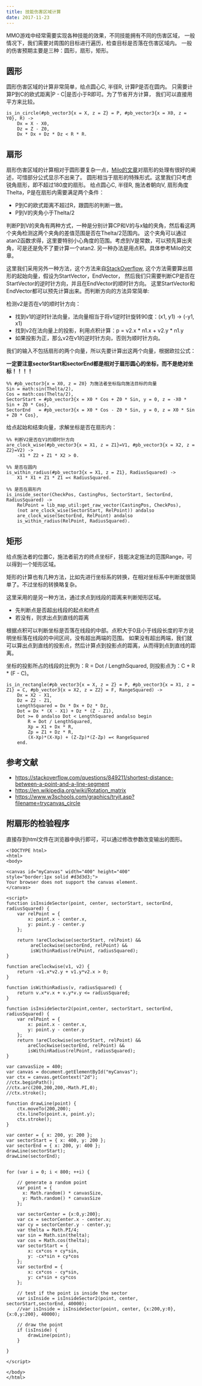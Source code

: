 ```yaml
---
title: 技能伤害区域计算
date: 2017-11-23
---
```


MMO游戏中经常需要实现各种技能的效果，不同技能拥有不同的伤害区域，
一般情况下，我们需要对周围的目标进行遍历，检查目标是否落在伤害区域内。
一般的伤害预期主要是三种：圆形，扇形，矩形。

## 圆形

圆形伤害区域的计算非常简单，给点圆心C, 半径R, 计算P是否在圆内。
只需要计算P到C的欧式距离|P - C|是否小于R即可。为了节省开方计算，
我们可以直接用平方来比较。

```
is_in_circle(#pb_vector3{x = X, z = Z} = P, #pb_vector3{x = X0, z = Y0}, R) ->
    Dx = X - X0,
    Dz = Z - Z0,
    Dx * Dx + Dz * Dz < R * R.
```

## 扇形

扇形伤害区域的计算相对于圆形要复杂一点，[Milo的文章](http://www.cnblogs.com/miloyip/archive/2013/04/19/3029852.html)对扇形的处理有很好的阐述，可惜部分公式显示不出来了。
圆形相当于扇形的特殊形式。这里我们只考虑锐角扇形，即不超过180度的扇形。
给点圆心C, 半径R, 施法者朝向V, 扇形角度Thelta，P是在扇形内需要满足两个条件：
* P到C的欧式距离不超过R，跟圆形的判断一致。
* P到V的夹角小于Thelta/2

判断P到V的夹角有两种方式，一种是分别计算CP和V的与x轴的夹角，然后看这两个夹角检测这两个夹角的差值范围是否在Thelta/2范围内。
这个夹角可以通过atan2函数求得，这里要特别小心角度的范围。考虑到V是常数，可以预先算出夹角，可是还是免不了要计算一个atan2.
另一种办法是用点积。具体参考Milo的文章。

这里我们采用另外一种方法，这个方法来自[StackOverflow](https://stackoverflow.com/questions/13652518/efficiently-find-points-inside-a-circle-sector), 这个方法需要算出扇形的起始向量，假设为StartVector，EndVector，
然后我们只需要判断CP是否在StartVector的逆时针方向，并且在EndVector的顺时针方向。
这里StartVector和EndVector都可以预先计算出来。而判断方向的方法异常简单:

检测v2是否在v1的顺时针方向：
- 找到v1的逆时针法向量，法向量相当于将v1逆时针旋转90度：(x1, y1) -> (-y1, x1)
- 找到v2在法向量上的投影，利用点积计算：p = v2.x * n1.x + v2.y * n1.y
- 如果投影为正，那么v2在v1的逆时针方向，否则为顺时针方向。

我们的输入不包括扇形的两个向量，所以先要计算出这两个向量，根据欧拉公式：

**一定要注意sectorStart和sectorEnd都是相对于扇形圆心的坐标，而不是绝对坐标！！！！**


```
%% #pb_vector3{x = X0, z = Z0} 为施法者坐标指向施法目标的向量
Sin = math:sin(Thelta/2),
Cos = math:cos(Thelta/2),
SectorStart = #pb_vector3{x = X0 * Cos + Z0 * Sin, y = 0, z = -X0 * Sin + Z0 * Cos},
SectorEnd   = #pb_vector3{x = X0 * Cos - Z0 * Sin, y = 0, z = X0 * Sin + Z0 * Cos},
```

给点起始和结束向量，求解坐标是否在扇形内：

```
%% 判断V2是否在V1的顺时针方向
are_clock_wise(#pb_vector3{x = X1, z = Z1}=V1, #pb_vector3{x = X2, z = Z2}=V2) ->
    -X1 * Z2 + Z1 * X2 > 0.

%% 是否在圆内
is_within_radius(#pb_vector3{x = X1, z = Z1}, RadiusSquared) ->
    X1 * X1 + Z1 * Z1 =< RadiusSquared.

%% 是否在扇形内
is_inside_sector(CheckPos, CastingPos, SectorStart, SectorEnd, RadiusSquared) ->
    RelPoint = lib_map_util:get_raw_vector(CastingPos, CheckPos),
    (not are_clock_wise(SectorStart, RelPoint)) andalso
    are_clock_wise(SectorEnd, RelPoint) andalso
    is_within_radius(RelPoint, RadiusSquared).
```

## 矩形

给点施法者的位置C，施法者前方的终点坐标F，技能决定施法的范围Range，可以得到一个矩形区域。

矩形的计算也有几种方法，比如先进行坐标系的转换，在相对坐标系中判断就很简单了。不过坐标的转换略复杂。

这里采用的是另一种方法，通过求点到线段的距离来判断矩形区域。
- 先判断点是否超出线段的起点和终点
- 若没有，则求出点到直线的距离

根据点积可以判断坐标是否落在线段的中部。点积大于0且小于线段长度的平方说明坐标落在线段的中间区间，没有超出两端的范围。
如果没有超出两端，我们就可以算出点到直线的投影点，然后计算点到投影点的距离，从而得到点到直线的距离。

坐标的投影所占的线段的比例为：R = Dot / LengthSquared, 则投影点为：C + R * (F - C)。

```
is_in_rectangle(#pb_vector3{x = X, z = Z} = P, #pb_vector3{x = X1, z = Z1} = C, #pb_vector3{x = X2, z = Z2} = F, RangeSquared) ->
    Dx = X2 - X1,
    Dz = Z2 - Z1,
    LengthSquared = Dx * Dx + Dz * Dz,
    Dot = Dx * (X - X1) + Dz * (Z - Z1),
    Dot >= 0 andalso Dot < LengthSquared andalso begin
        R = Dot / LengthSquared,
        Xp = X1 + Dx * R,
        Zp = Z1 + Dz * R,
        (X-Xp)*(X-Xp) + (Z-Zp)*(Z-Zp) =< RangeSquared
    end.

```

## 参考文献

* https://stackoverflow.com/questions/849211/shortest-distance-between-a-point-and-a-line-segment
* https://en.wikipedia.org/wiki/Rotation_matrix
* https://www.w3schools.com/graphics/tryit.asp?filename=trycanvas_circle


## 附扇形的检验程序

直接存到html文件在浏览器中执行即可，可以通过修改参数改变输出的图形。

```
<!DOCTYPE html>
<html>
<body>

<canvas id="myCanvas" width="400" height="400"
style="border:1px solid #d3d3d3;">
Your browser does not support the canvas element.
</canvas>

<script>
function isInsideSector(point, center, sectorStart, sectorEnd, radiusSquared) {
    var relPoint = {
        x: point.x - center.x,
        y: point.y - center.y
    };

    return !areClockwise(sectorStart, relPoint) &&
         areClockwise(sectorEnd, relPoint) &&
         isWithinRadius(relPoint, radiusSquared);
}

function areClockwise(v1, v2) {
    return -v1.x*v2.y + v1.y*v2.x > 0;
}

function isWithinRadius(v, radiusSquared) {
    return v.x*v.x + v.y*v.y <= radiusSquared;
}

function isInsideSector2(point,center, sectorStart, sectorEnd, radiusSquared) {
    var relPoint = {
        x: point.x - center.x,
        y: point.y - center.y
    };
    return !areClockwise(sectorStart, relPoint) &&
        areClockwise(sectorEnd, relPoint) &&
        isWithinRadius(relPoint, radiusSquared);
}

var canvasSize = 400;
var canvas = document.getElementById("myCanvas");
var ctx = canvas.getContext("2d");
//ctx.beginPath();
//ctx.arc(200,200,200,-Math.PI,0);
//ctx.stroke();

function drawLine(point) {
	ctx.moveTo(200,200);
    ctx.lineTo(point.x, point.y);
    ctx.stroke();
}

var center = { x: 200, y: 200 };
var sectorStart = { x: 400, y: 200 };
var sectorEnd = { x: 200, y: 400 };
drawLine(sectorStart);
drawLine(sectorEnd);


for (var i = 0; i < 800; ++i) {

    // generate a random point
    var point = {
      x: Math.random() * canvasSize,
      y: Math.random() * canvasSize
    };

    var sectorCenter = {x:0,y:200};
    var cx = sectorCenter.x - center.x;
    var cy = sectorCenter.y - center.y;
    var thelta = Math.PI/4;
    var sin = Math.sin(thelta);
    var cos = Math.cos(thelta);
    var sectorStart = {
        x: cx*cos + cy*sin,
        y: -cx*sin + cy*cos
    };
    var sectorEnd = {
        x: cx*cos - cy*sin,
        y: cx*sin + cy*cos
    };

    // test if the point is inside the sector
    var isInside = isInsideSector2(point, center, sectorStart,sectorEnd, 40000);
    //var isInside = isInsideSector(point, center, {x:200,y:0}, {x:0,y:200}, 40000);

    // draw the point
    if (isInside) {
        drawLine(point);
    }

}

</script>

</body>
</html>
```
